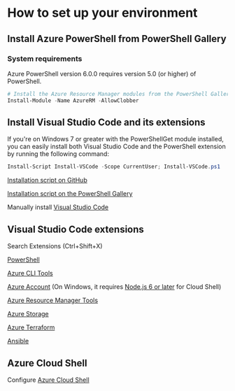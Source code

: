 # How to set up your environment

## Install Azure PowerShell from PowerShell Gallery

### System requirements

Azure PowerShell version 6.0.0 requires version 5.0 (or higher) of PowerShell.

```powershell
# Install the Azure Resource Manager modules from the PowerShell Gallery
Install-Module -Name AzureRM -AllowClobber
```

## Install Visual Studio Code and its extensions

If you're on Windows 7 or greater with the PowerShellGet module installed, you can easily install both Visual Studio Code and the PowerShell extension by running the following command:

```powershell
Install-Script Install-VSCode -Scope CurrentUser; Install-VSCode.ps1
```

[Installation script on GitHub](https://github.com/PowerShell/vscode-powershell/blob/develop/scripts/Install-VSCode.ps1)

[Installation script on the PowerShell Gallery](https://www.powershellgallery.com/packages/Install-VSCode/1.2/DisplayScript)

Manually install [Visual Studio Code](https://code.visualstudio.com/)

## Visual Studio Code extensions

Search Extensions (Ctrl+Shift+X)

[PowerShell](https://marketplace.visualstudio.com/items?itemName=ms-vscode.PowerShell)

[Azure CLI Tools](https://marketplace.visualstudio.com/items?itemName=ms-vscode.azurecli)

[Azure Account](https://marketplace.visualstudio.com/items?itemName=ms-vscode.azure-account) (On Windows, it requires [Node.js 6 or later](https://nodejs.org/en/) for Cloud Shell)

[Azure Resource Manager Tools](https://marketplace.visualstudio.com/items?itemName=msazurermtools.azurerm-vscode-tools)

[Azure Storage](https://marketplace.visualstudio.com/items?itemName=ms-azuretools.vscode-azurestorage)

[Azure Terraform](https://marketplace.visualstudio.com/items?itemName=ms-azuretools.vscode-azureterraform)

[Ansible](https://marketplace.visualstudio.com/items?itemName=vscoss.vscode-ansible)

## Azure Cloud Shell

Configure [Azure Cloud Shell](https://docs.microsoft.com/en-us/azure/cloud-shell/overview)